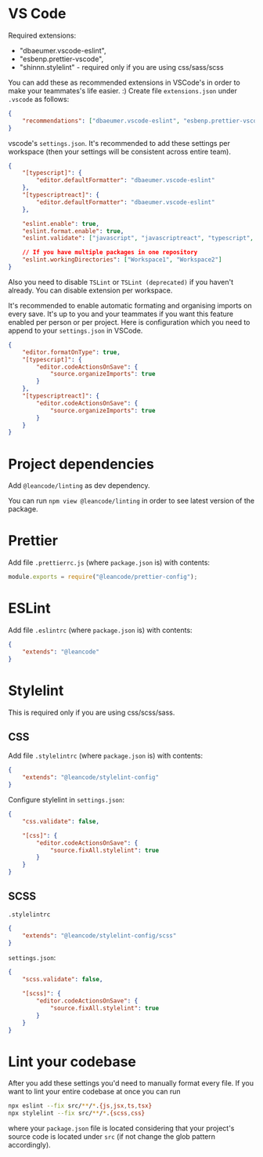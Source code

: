 # VS Code

Required extensions:

-   "dbaeumer.vscode-eslint",
-   "esbenp.prettier-vscode",
-   "shinnn.stylelint" - required only if you are using css/sass/scss

You can add these as recommended extensions in VSCode's in order to make your teammates's life easier. :) Create file
`extensions.json` under `.vscode` as follows:

```json
{
    "recommendations": ["dbaeumer.vscode-eslint", "esbenp.prettier-vscode", "stylelint.vscode-stylelint"]
}
```

vscode's `settings.json`. It's recommended to add these settings per workspace (then your settings will be consistent
across entire team).

```json
{
    "[typescript]": {
        "editor.defaultFormatter": "dbaeumer.vscode-eslint"
    },
    "[typescriptreact]": {
        "editor.defaultFormatter": "dbaeumer.vscode-eslint"
    },

    "eslint.enable": true,
    "eslint.format.enable": true,
    "eslint.validate": ["javascript", "javascriptreact", "typescript", "typescriptreact"],

    // If you have multiple packages in one repository
    "eslint.workingDirectories": ["Workspace1", "Workspace2"]
}
```

Also you need to disable `TSLint` or `TSLint (deprecated)` if you haven't already. You can disable extension per
workspace.

It's recommended to enable automatic formating and organising imports on every save. It's up to you and your teammates
if you want this feature enabled per person or per project. Here is configuration which you need to append to your
`settings.json` in VSCode.

```json
{
    "editor.formatOnType": true,
    "[typescript]": {
        "editor.codeActionsOnSave": {
            "source.organizeImports": true
        }
    },
    "[typescriptreact]": {
        "editor.codeActionsOnSave": {
            "source.organizeImports": true
        }
    }
}
```

# Project dependencies

Add `@leancode/linting` as dev dependency.

You can run `npm view @leancode/linting` in order to see latest version of the package.

# Prettier

Add file `.prettierrc.js` (where `package.json` is) with contents:

```js
module.exports = require("@leancode/prettier-config");
```

# ESLint

Add file `.eslintrc` (where `package.json` is) with contents:

```json
{
    "extends": "@leancode"
}
```

# Stylelint

This is required only if you are using css/scss/sass.

## CSS

Add file `.stylelintrc` (where `package.json` is) with contents:

```json
{
    "extends": "@leancode/stylelint-config"
}
```

Configure stylelint in `settings.json`:

```json
{
    "css.validate": false,

    "[css]": {
        "editor.codeActionsOnSave": {
            "source.fixAll.stylelint": true
        }
    }
}
```

## SCSS

`.stylelintrc`

```json
{
    "extends": "@leancode/stylelint-config/scss"
}
```

`settings.json`:

```json
{
    "scss.validate": false,

    "[scss]": {
        "editor.codeActionsOnSave": {
            "source.fixAll.stylelint": true
        }
    }
}
```

# Lint your codebase

After you add these settings you'd need to manually format every file. If you want to lint your entire codebase at once
you can run

```sh
npx eslint --fix src/**/*.{js,jsx,ts,tsx}
npx stylelint --fix src/**/*.{scss,css}
```

where your `package.json` file is located considering that your project's source code is located under `src` (if not
change the glob pattern accordingly).
